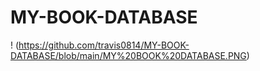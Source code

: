 # MY-BOOK-DATABASE
! (https://github.com/travis0814/MY-BOOK-DATABASE/blob/main/MY%20BOOK%20DATABASE.PNG)
